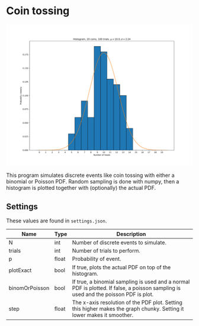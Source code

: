 # Coin tossing

<p align="center">
<img src="img/Figure_2.png">
</p>

This program simulates discrete events like coin tossing with either a binomial
or Poisson PDF. Random sampling is done with numpy, then a histogram is plotted
together with (optionally) the actual PDF.

## Settings

These values are found in `settings.json`.

| Name           | Type  | Description                                                                                                                         |
|----------------|-------|-------------------------------------------------------------------------------------------------------------------------------------|
| N              | int   | Number of discrete events to simulate.                                                                                              |
| trials         | int   | Number of trials to perform.                                                                                                        |
| p              | float | Probability of event.                                                                                                               |
| plotExact      | bool  | If true, plots the actual PDF on top of the histogram.                                                                              |
| binomOrPoisson | bool  | If true, a binomial sampling is used and a normal PDF is plotted. If false, a poisson sampling is used and the poisson PDF is plot. |
| step           | float | The x-axis resolution of the PDF plot. Setting this higher makes the graph chunky. Setting it lower makes it smoother.              |
